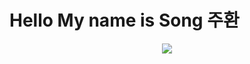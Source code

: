 # Hello My name is Song 주환
<div align = "center">
  <img src = "https://www.gstatic.com/devrel-devsite/prod/vc901a5242fa1f51622c87b6b540eca04c81baea0c307ecf1bb2dd2ea202bf099/android/images/touchicon-180.png">
</div>
